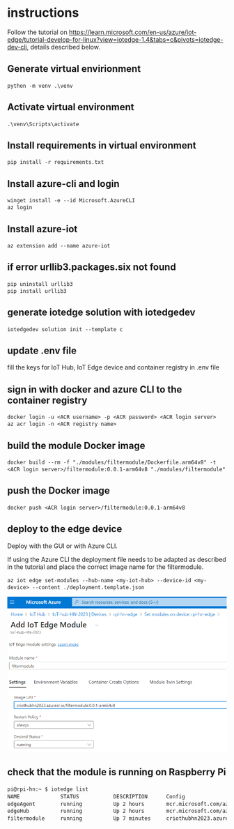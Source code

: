 # instructions
Follow the tutorial on https://learn.microsoft.com/en-us/azure/iot-edge/tutorial-develop-for-linux?view=iotedge-1.4&tabs=c&pivots=iotedge-dev-cli,
details described below.

## Generate virtual envirionment
```console
python -m venv .\venv
```

## Activate virtual environment
```console
.\venv\Scripts\activate
```

## Install requirements in virtual environment
```console
pip install -r requirements.txt
```

## Install azure-cli and login
```console
winget install -e --id Microsoft.AzureCLI
az login
```

## Install azure-iot
```console
az extension add --name azure-iot
```

## if error urllib3.packages.six not found
```console
pip uninstall urllib3
pip install urllib3
```

## generate iotedge solution with iotedgedev
```console
iotedgedev solution init --template c
```

## update .env file
fill the keys for IoT Hub, IoT Edge device and container registry in .env file

## sign in with docker and azure CLI to the container registry
```
docker login -u <ACR username> -p <ACR password> <ACR login server>
az acr login -n <ACR registry name>
```

## build the module Docker image
```
docker build --rm -f "./modules/filtermodule/Dockerfile.arm64v8" -t <ACR login server>/filtermodule:0.0.1-arm64v8 "./modules/filtermodule"
```

## push the Docker image
```
docker push <ACR login server>/filtermodule:0.0.1-arm64v8
```

## deploy to the edge device

Deploy with the GUI or with Azure CLI.

If using the Azure CLI the deployment file needs to be adapted as described in the tutorial and place the correct image name for the filtermodule.
```
az iot edge set-modules --hub-name <my-iot-hub> --device-id <my-device> --content ./deployment.template.json
```

![alt text](deploy_module.png "Image showing deployment of module in Azure portal")

## check that the module is running on Raspberry Pi

```bash
pi@rpi-hn:~ $ iotedge list
NAME             STATUS           DESCRIPTION      Config
edgeAgent        running          Up 2 hours       mcr.microsoft.com/azureiotedge-agent:1.4
edgeHub          running          Up 2 hours       mcr.microsoft.com/azureiotedge-hub:1.4
filtermodule     running          Up 7 minutes     criothubhn2023.azurecr.io/filtermodule:0.0.1-arm64v8
```